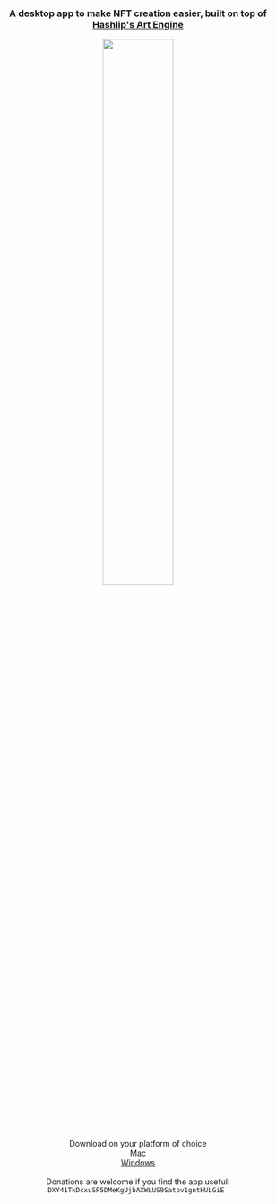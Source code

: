 
<h3 align="center">
 A desktop app to make NFT creation easier, built on top of <a href="https://github.com/HashLips/hashlips_art_engine"> Hashlip's Art Engine</a>
</h3>
<p align="center">
  <img  style="width: 50%; height: 50%" src="https://user-images.githubusercontent.com/17460309/138631134-48dc54c0-279a-49cb-bae0-fab3df21fb25.gif" />
</p>
<p align="center">
  Download on your platform of choice <br>
  <a href="https://github.com/erikrichardlarson/hashlips_art_engine_ui/releases/download/0.0.1/hashlips_art_engine.zip">Mac</a> <br>
  <a href="https://github.com/erikrichardlarson/hashlips_art_engine_ui/releases/download/0.0.1/hashlips_art_engine.exe.zip"> Windows</a> 
  <br>
  <br>
  Donations are welcome if you find the app useful: <code>DXY41TkDcxuSP5DMeKgUjbAXWLUS9Satpv1gntHULGiE </code> <br>
</p>
